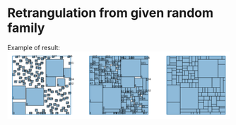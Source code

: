 # Retrangulation from given random family

Example of result:\
<img src="SquareDivision\output_example.png" alt=" 3 stages family of rectangle"/>